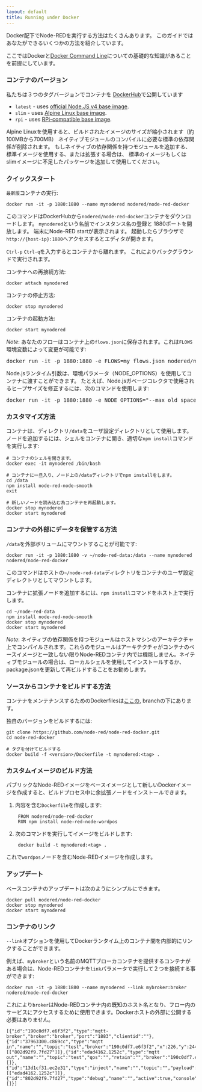 ```yaml
---
layout: default
title: Running under Docker
---
```



Docker配下でNode-REDを実行する方法はたくさんあります。
このガイドではあなたができるいくつかの方法を紹介しています。

ここではDockerと[Docker Command Line](https://docs.docker.com/reference/commandline/cli/)についての基礎的な知識があることを前提にしています。


### コンテナのバージョン

私たちは３つのタグバージョンでコンテナを
[DockerHub](https://hub.docker.com/r/nodered/node-red-docker/)で公開しています

- `latest` - uses [official Node.JS v4 base image](https://hub.docker.com/_/node/).
- `slim` - uses [Alpine Linux base image](https://hub.docker.com/r/mhart/alpine-node/).
- `rpi` - uses [RPi-compatible base image](https://hub.docker.com/r/hypriot/rpi-node/).

Alpine Linuxを使用すると、ビルドされたイメージのサイズが縮小されます（約100MBから700MB）
ネイティブモジュールのコンパイルに必要な標準の依存関係が削除されます。
もしネイティブの依存関係を持つモジュールを追加する、標準イメージを使用する、または拡張する場合は、
標準のイメージもしくはslimイメージに不足したパッケージを追加して使用してください。


### クイックスタート

`最新版`コンテナの実行:

    docker run -it -p 1880:1880 --name mynodered nodered/node-red-docker

このコマンドはDockerHubから`nodered/node-red-docker`コンテナをダウンロードします。
`mynodered`という名前でインスタンス名の登録と 1880ポートを開放します。
端末にNode-RED startが表示されます。
起動したらブラウザで`http://{host-ip}:1880`へアクセスするとエディタが開きます。


`Ctrl-p` `Ctrl-q`を入力するとコンテナから離れます。
これによりバックグラウンドで実行されます。

コンテナへの再接続方法:

    docker attach mynodered

コンテナの停止方法:

    docker stop mynodered

コンテナの起動方法:

    docker start mynodered


<div class="doc-callout">
<p><em>Note</em>: あなたのフローはコンテナ上の<code>flows.json</code>に保存されます。これは<code>FLOWS</code>環境変数によって変更が可能です:
</p>
<pre>docker run -it -p 1880:1880 -e FLOWS=my_flows.json nodered/node-red-docker</pre>
<p>Node.jsランタイム引数は、環境パラメータ（NODE_OPTIONS）を使用してコンテナに渡すことができます。 たとえば、Node.jsガベージコレクタで使用されるヒープサイズを修正するには、次のコマンドを使用します:
</p>
<pre>docker run -it -p 1880:1880 -e NODE_OPTIONS="--max_old_space_size=128" nodered/node-red-docker</pre>
</div>


### カスタマイズ方法

コンテナは、ディレクトリ`/data`をユーザ設定ディレクトリとして使用します。 ノードを追加するには、シェルをコンテナに開き、適切な`npm install`コマンドを実行します:

    # コンテナのシェルを開きます。
    docker exec -it mynodered /bin/bash

    # コンテナに一旦入り、ノード上の/dataディレクトリでnpm installをします。
    cd /data
    npm install node-red-node-smooth
    exit

    # 新しいノードを読み込む為コンテナを再起動します。
    docker stop mynodered
    docker start mynodered

### コンテナの外部にデータを保管する方法

`/data`を外部ボリュームにマウントすることが可能です:

    docker run -it -p 1880:1880 -v ~/node-red-data:/data --name mynodered nodered/node-red-docker

このコマンドはホストの`~/node-red-data`ディレクトリをコンテナのユーザ設定ディレクトリとしてマウントします。

コンテナに拡張ノードを追加するには、`npm install`コマンドをホスト上で実行します。

    cd ~/node-red-data
    npm install node-red-node-smooth
    docker stop mynodered
    docker start mynodered

<div class="doc-callout">
<p><em>Note</em>: ネイティブの依存関係を持つモジュールはホストマシンのアーキテクチャ上でコンパイルされます。これらのモジュールはアーキテクチャがコンテナのベースイメージと一致しない限りNode-REDコンテナ内では機能しません。ネイティブモジュールの場合は、ローカルシェルを使用してインストールするか、package.jsonを更新して再ビルドすることをお勧めします。</p></div>


### ソースからコンテナをビルドする方法

コンテナをメンテナンスするためのDockerfilesは[ここの](https://github.com/node-red/node-red-docker), branchの下にあります。

独自のバージョンをビルドするには:

    git clone https://github.com/node-red/node-red-docker.git
    cd node-red-docker

    # タグを付けてビルドする
    docker build -f <version>/Dockerfile -t mynodered:<tag> .


### カスタムイメージのビルド方法

パブリックなNode-REDイメージをベースイメージとして新しいDockerイメージを作成すると、ビルドプロセス中に余拡張ノードをインストールできます。

1. 内容を含む`Dockerfile`を作成します:

        FROM nodered/node-red-docker
        RUN npm install node-red-node-wordpos

2. 次のコマンドを実行してイメージをビルドします:

        docker build -t mynodered:<tag> .

これで`wordpos`ノードを含むNode-REDイメージを作成します。

### アップデート

ベースコンテナのアップデートは次のようにシンプルにできます。

    docker pull nodered/node-red-docker
    docker stop mynodered
    docker start mynodered

### コンテナのリンク

`--link`オプションを使用してDockerランタイム上のコンテナ間を内部的にリンクすることができます。

例えば、`mybroker`という名前のMQTTブローカコンテナを提供するコンテナがある場合は、Node-REDコンテナを`link`パラメータで実行して２つを接続する事ができます:

    docker run -it -p 1880:1880 --name mynodered --link mybroker:broker nodered/node-red-docker

これにより`broker`はNode-REDコンテナ内の既知のホスト名となり、フロー内のサービスにアクセスするために使用できます。Dockerホストの外部に公開する必要はありません。

    [{"id":"190c0df7.e6f3f2","type":"mqtt-broker","broker":"broker","port":"1883","clientid":""},{"id":"37963300.c869cc","type":"mqtt in","name":"","topic":"test","broker":"190c0df7.e6f3f2","x":226,"y":244,"z":"f34f9922.0cb068","wires":[["802d92f9.7fd27"]]},{"id":"edad4162.1252c","type":"mqtt out","name":"","topic":"test","qos":"","retain":"","broker":"190c0df7.e6f3f2","x":453,"y":135,"z":"f34f9922.0cb068","wires":[]},{"id":"13d1cf31.ec2e31","type":"inject","name":"","topic":"","payload":"","payloadType":"date","repeat":"","crontab":"","once":false,"x":226,"y":157,"z":"f34f9922.0cb068","wires":[["edad4162.1252c"]]},{"id":"802d92f9.7fd27","type":"debug","name":"","active":true,"console":"false","complete":"false","x":441,"y":261,"z":"f34f9922.0cb068","wires":[]}]
